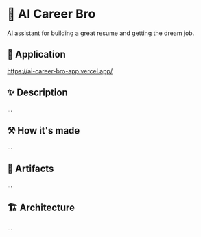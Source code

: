 # 💪 AI Career Bro

AI assistant for building a great resume and getting the dream job.

## 🔗 Application

https://ai-career-bro-app.vercel.app/

## ✨ Description

...

## ⚒️ How it's made

...

## 📃 Artifacts

...

## 🏗️ Architecture

...
